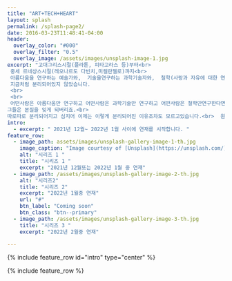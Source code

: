 ```yaml
---
title: "ART+TECH+HEART"
layout: splash
permalink: /splash-page2/
date: 2016-03-23T11:48:41-04:00
header:
  overlay_color: "#000"
  overlay_filter: "0.5"
  overlay_image: /assets/images/unsplash-image-1.jpg
excerpt: "고대그리스시절(플라톤, 피타고라스 등)부터<br>
 중세 르네상스시절(레오나르도 다빈치,미켈란젤로)까지<br> 
 아름다움을 연구하는 예술가와,  기술을연구하는 과학기술자와,  철학(사랑과 자유에 대한 연구를 하는)자는<br>
 지금처럼 분리되어있지 않았습니다. 
 <br>
 <br>
 어떤사람은 아름다움만 연구하고 어떤사람은 과학기술만 연구하고 어떤사람은 철학만연구한다면,<br>
그들은 본질을 잊게 되버리죠.<br>
따로따로 분리되어지고 심지어 이제는 이렇게 분리되어진 이유조차도 모르고있습니다.<br>  원형적이고 본질적인것과 우리는 점점 멀어졌고,<br> 현대인은 자신안에서 빛나는 내면의 밝은 빛과 길을 읽어버렸습니다.<br> 더이상 영감에 넘치지도 않으며, 넘치는 고양된 기분에 차오르지도 않으며, 분노조차도 낼 힘이 없어졌습니다.<br><br>  내면의 공허함속에서 있으면서 어떤이에게는 SNS와 플렉스, 어떤이에겐 비트코인,주식, 어떤이에겐 게임이나 익명커뮤니티 등등<br> 무의식적로든 의식적으로든 다양한 방법들로 자신이 감당할수없는 공허함을 직시하지 않으려고 합니다. 그러한걸 반영하듯이 이제는 메타버스라는 가상현실을 만들어 인간의 원천적인 공허함을 해결하려고 하는것같습니다. 하지만, 우리는 처음으로 다시 돌아가봐야합니다. 성찰없는 직진은 위험할뿐입니다. "
intro: 
  - excerpt: " 2021년 12월~ 2022년 1월 사이에 연재를 시작합니다. "
feature_row:
  - image_path: assets/images/unsplash-gallery-image-1-th.jpg
    image_caption: "Image courtesy of [Unsplash](https://unsplash.com/)"
    alt: "시리즈 1 "
    title: "시리즈 1 "
    excerpt: "2021년 12월또는 2022년 1월 중 연재"
  - image_path: /assets/images/unsplash-gallery-image-2-th.jpg
    alt: "시리즈2"
    title: "시리즈 2"
    excerpt: "2022년 1월중 연재"
    url: "#"
    btn_label: "Coming soon"
    btn_class: "btn--primary"
  - image_path: /assets/images/unsplash-gallery-image-3-th.jpg
    title: "시리즈 3 "
    excerpt: "2022년 2월중 연재"

---
```


{% include feature_row id="intro" type="center" %}

{% include feature_row %}
